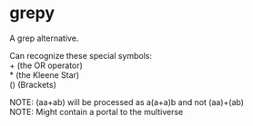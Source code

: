 # grepy
A grep alternative. 

Can recognize these special symbols: <br />
\+ (the OR operator) <br />
\* (the Kleene Star) <br />
() (Brackets) <br />

NOTE: (aa+ab) will be processed as a(a+a)b and not (aa)+(ab) <br />
NOTE: Might contain a portal to the multiverse

